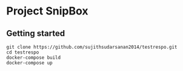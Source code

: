 # Project SnipBox


## Getting started

```
git clone https://github.com/sujithsudarsanan2014/testrespo.git
cd testrespo
docker-compose build
docker-compose up

```
